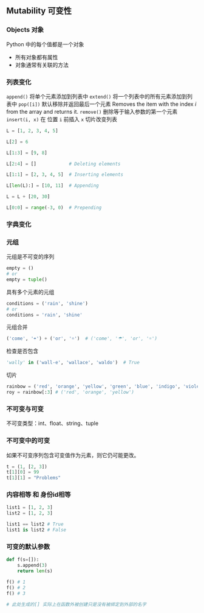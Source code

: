 ## Mutability 可变性

### Objects 对象
Python 中的每个值都是一个对象
- 所有对象都有属性
- 对象通常有关联的方法

### 列表变化

`append()` 将单个元素添加到列表中
`extend()` 将一个列表中的所有元素添加到列表中
`pop([i])` 默认移除并返回最后一个元素 Removes the item with the index _i_ from the array and returns it.
`remove()` 删除等于输入参数的第一个元素
`insert(i, x)` 在 位置 `i` 前插入 `x`
切片改变列表
```python
L = [1, 2, 3, 4, 5]

L[2] = 6

L[1:3] = [9, 8]

L[2:4] = []            # Deleting elements

L[1:1] = [2, 3, 4, 5]  # Inserting elements

L[len(L):] = [10, 11]  # Appending

L = L + [20, 30]

L[0:0] = range(-3, 0)  # Prepending
```

### 字典变化
### 元组
元组是不可变的序列
```python
empty = ()
# or
empty = tuple()
```

具有多个元素的元组
```python
conditions = ('rain', 'shine')
# or
conditions = 'rain', 'shine'
```

元组合并
```python
('come', '☂') + ('or', '☼')  # ('come', '☂', 'or', '☼')
```

检查是否包含
```python
'wally' in ('wall-e', 'wallace', 'waldo')  # True
```

切片
```python
rainbow = ('red', 'orange', 'yellow', 'green', 'blue', 'indigo', 'violet')
roy = rainbow[:3] # ('red', 'orange', 'yellow')
```

### 不可变与可变
不可变类型：int、float、string、tuple

### 不可变中的可变
如果不可变序列包含可变值作为元素，则它仍可能更改。
```python
t = (1, [2, 3])
t[1][0] = 99
t[1][1] = "Problems"
```

### 内容相等 和 身份id相等

```python
list1 = [1, 2, 3]
list2 = [1, 2, 3]

list1 == list2 # True
list1 is list2 # False
```

### 可变的默认参数
```python
def f(s=[]):
    s.append(3)
    return len(s)

f() # 1
f() # 2
f() # 3

# 此处生成的[] 实际上在函数外被创建只是没有被绑定到外部的名字
```